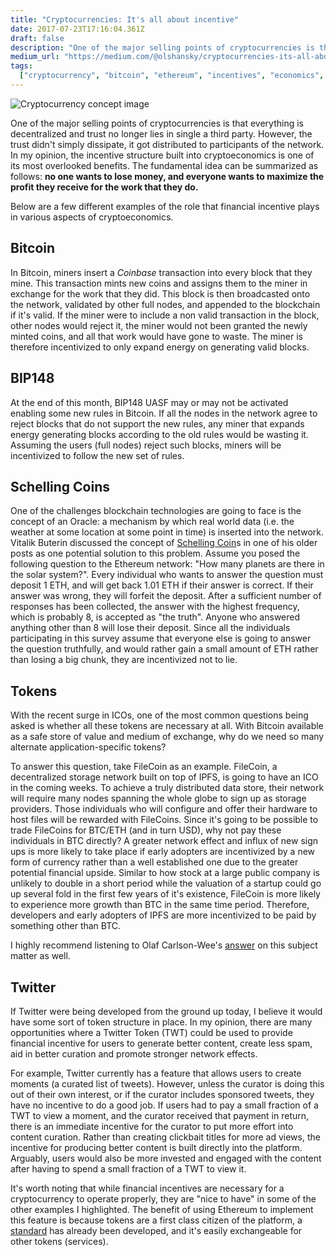 ```yaml
---
title: "Cryptocurrencies: It's all about incentive"
date: 2017-07-23T17:16:04.361Z
draft: false
description: "One of the major selling points of cryptocurrencies is that everything is decentralized and trust no longer lies in single a third party…"
medium_url: "https://medium.com/@olshansky/cryptocurrencies-its-all-about-incentive-77ac47a6adc4"
tags:
  ["cryptocurrency", "bitcoin", "ethereum", "incentives", "economics", "tokens"]
---
```


![Cryptocurrency concept image](https://cdn-images-1.medium.com/max/800/1*SgD8HfxBtvIVWuD-I0is_w.jpeg)

One of the major selling points of cryptocurrencies is that everything is decentralized and trust no longer lies in single a third party. However, the trust didn't simply dissipate, it got distributed to participants of the network. In my opinion, the incentive structure built into cryptoeconomics is one of its most overlooked benefits. The fundamental idea can be summarized as follows: **no one wants to lose money, and everyone wants to maximize the profit they receive for the work that they do.**

Below are a few different examples of the role that financial incentive plays in various aspects of cryptoeconomics.

## Bitcoin

In Bitcoin, miners insert a _Coinbase_ transaction into every block that they mine. This transaction mints new coins and assigns them to the miner in exchange for the work that they did. This block is then broadcasted onto the network, validated by other full nodes, and appended to the blockchain if it's valid. If the miner were to include a non valid transaction in the block, other nodes would reject it, the miner would not been granted the newly minted coins, and all that work would have gone to waste. The miner is therefore incentivized to only expand energy on generating valid blocks.

## BIP148

At the end of this month, BIP148 UASF may or may not be activated enabling some new rules in Bitcoin. If all the nodes in the network agree to reject blocks that do not support the new rules, any miner that expands energy generating blocks according to the old rules would be wasting it. Assuming the users (full nodes) reject such blocks, miners will be incentivized to follow the new set of rules.

## Schelling Coins

One of the challenges blockchain technologies are going to face is the concept of an Oracle: a mechanism by which real world data (i.e. the weather at some location at some point in time) is inserted into the network. Vitalik Buterin discussed the concept of [Schelling Coin](https://blog.ethereum.org/2014/03/28/schellingcoin-a-minimal-trust-universal-data-feed/)s in one of his older posts as one potential solution to this problem. Assume you posed the following question to the Ethereum network: "How many planets are there in the solar system?". Every individual who wants to answer the question must deposit 1 ETH, and will get back 1.01 ETH if their answer is correct. If their answer was wrong, they will forfeit the deposit. After a sufficient number of responses has been collected, the answer with the highest frequency, which is probably 8, is accepted as "the truth". Anyone who answered anything other than 8 will lose their deposit. Since all the individuals participating in this survey assume that everyone else is going to answer the question truthfully, and would rather gain a small amount of ETH rather than losing a big chunk, they are incentivized not to lie.

## Tokens

With the recent surge in ICOs, one of the most common questions being asked is whether all these tokens are necessary at all. With Bitcoin available as a safe store of value and medium of exchange, why do we need so many alternate application-specific tokens?

To answer this question, take FileCoin as an example. FileCoin, a decentralized storage network built on top of IPFS, is going to have an ICO in the coming weeks. To achieve a truly distributed data store, their network will require many nodes spanning the whole globe to sign up as storage providers. Those individuals who will configure and offer their hardware to host files will be rewarded with FileCoins. Since it's going to be possible to trade FileCoins for BTC/ETH (and in turn USD), why not pay these individuals in BTC directly? A greater network effect and influx of new sign ups is more likely to take place if early adopters are incentivized by a new form of currency rather than a well established one due to the greater potential financial upside. Similar to how stock at a large public company is unlikely to double in a short period while the valuation of a startup could go up several fold in the first few years of it's existence, FileCoin is more likely to experience more growth than BTC in the same time period. Therefore, developers and early adopters of IPFS are more incentivized to be paid by something other than BTC.

I highly recommend listening to Olaf Carlson-Wee's [answer](https://youtu.be/9SYVX2wcMVM?t=20m13s) on this subject matter as well.

## Twitter

If Twitter were being developed from the ground up today, I believe it would have some sort of token structure in place. In my opinion, there are many opportunities where a Twitter Token (TWT) could be used to provide financial incentive for users to generate better content, create less spam, aid in better curation and promote stronger network effects.

For example, Twitter currently has a feature that allows users to create moments (a curated list of tweets). However, unless the curator is doing this out of their own interest, or if the curator includes sponsored tweets, they have no incentive to do a good job. If users had to pay a small fraction of a TWT to view a moment, and the curator received that payment in return, there is an immediate incentive for the curator to put more effort into content curation. Rather than creating clickbait titles for more ad views, the incentive for producing better content is built directly into the platform. Arguably, users would also be more invested and engaged with the content after having to spend a small fraction of a TWT to view it.

It's worth noting that while financial incentives are necessary for a cryptocurrency to operate properly, they are "nice to have" in some of the other examples I highlighted. The benefit of using Ethereum to implement this feature is because tokens are a first class citizen of the platform, a [standard](https://theethereum.wiki/w/index.php/ERC20_Token_Standard) has already been developed, and it's easily exchangeable for other tokens (services).
